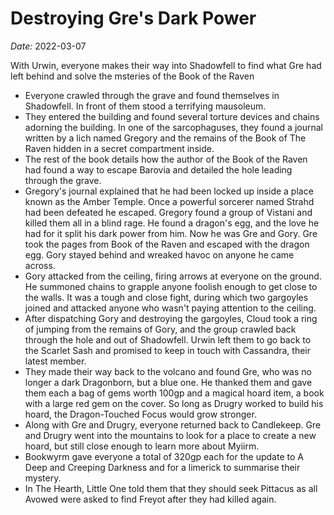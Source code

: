 # Destroying Gre's Dark Power

*Date:* 2022-03-07

With Urwin, everyone makes their way into Shadowfell to find what Gre had left behind and solve the msteries of the Book of the Raven

* Everyone crawled through the grave and found themselves in Shadowfell. In front of them stood a terrifying mausoleum.
* They entered the building and found several torture devices and chains adorning the building. In one of the sarcophaguses, they found a journal written by a lich named Gregory and the remains of the Book of The Raven hidden in a secret compartment inside.
* The rest of the book details how the author of the Book of the Raven had found a way to escape Barovia and detailed the hole leading through the grave.
* Gregory's journal explained that he had been locked up inside a place known as the Amber Temple. Once a powerful sorcerer named Strahd had been defeated he escaped. Gregory found a group of Vistani and killed them all in a blind rage. He found a dragon's egg, and the love he had for it split his dark power from him. Now he was Gre and Gory. Gre took the pages from Book of the Raven and escaped with the dragon egg. Gory stayed behind and wreaked havoc on anyone he came across.
* Gory attacked from the ceiling, firing arrows at everyone on the ground. He summoned chains to grapple anyone foolish enough to get close to the walls. It was a tough and close fight, during which two gargoyles joined and attacked anyone who wasn't paying attention to the ceiling.
* After dispatching Gory and destroying the gargoyles, Cloud took a ring of jumping from the remains of Gory, and the group crawled back through the hole and out of Shadowfell. Urwin left them to go back to the Scarlet Sash and promised to keep in touch with Cassandra, their latest member.
* They made their way back to the volcano and found Gre, who was no longer a dark Dragonborn, but a blue one. He thanked them and gave them each a bag of gems worth 100gp and a magical hoard item, a book with a large red gem on the cover. So long as Drugry worked to build his hoard, the Dragon-Touched Focus would grow stronger.
* Along with Gre and Drugry, everyone returned back to Candlekeep. Gre and Drugry went into the mountains to look for a place to create a new hoard, but still close enough to learn more about Myiirm.
* Bookwyrm gave everyone a total of 320gp each for the update to A Deep and Creeping Darkness and for a limerick to summarise their mystery.
* In The Hearth, Little One told them that they should seek Pittacus as all Avowed were asked to find Freyot after they had killed again.